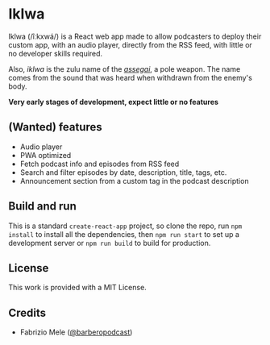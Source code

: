 # Iklwa 
Iklwa (/îːkxwá/) is a React web app made to allow podcasters to deploy their custom app, with an audio player,
directly from the RSS feed, with little or no developer skills required. 

Also, *iklwa* is the zulu name of the *[assegai](https://en.wikipedia.org/wiki/Assegai)*, a pole weapon. 
The name comes from the sound that was heard when withdrawn from the enemy's body.  

**Very early stages of development, expect little or no features**

## (Wanted) features
- Audio player
- PWA optimized
- Fetch podcast info and episodes from RSS feed
- Search and filter episodes by date, description, title, tags, etc.
- Announcement section from a custom tag in the podcast description

## Build and run

This is a standard `create-react-app` project, so clone the repo, run `npm install` to install all the dependencies, then `npm run start` to set up a
development server or `npm run build` to build for production. 

## License
This work is provided with a MIT License.

## Credits
- Fabrizio Mele ([@barberopodcast](https://twitter.com/@barberopodcast))
